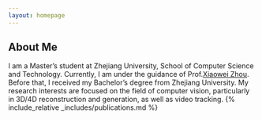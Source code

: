 ```yaml
---
layout: homepage
---
```


## About Me
I am a Master’s student at Zhejiang University, School of Computer Science and Technology. Currently, I am
under the guidance of Prof.[Xiaowei Zhou](http://xzhou.me/). Before that, I received
my Bachelor’s degree from Zhejiang University. My research interests are focused on the field of computer vision, particularly in
3D/4D reconstruction and generation, as well as video tracking. 
{% include_relative _includes/publications.md %}

